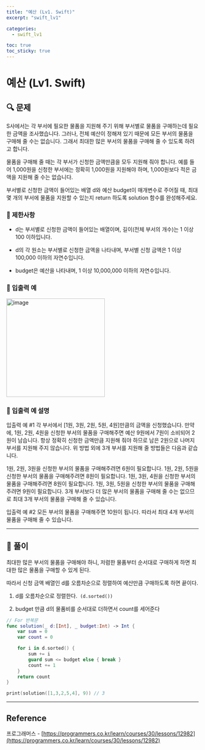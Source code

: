 ```yaml
---
title: "예산 (Lv1. Swift)"
excerpt: "swift_lv1"

categories:
  - swift_lv1

toc: true
toc_sticky: true
---
```


# 예산 (Lv1. Swift)

## 🔍 문제

S사에서는 각 부서에 필요한 물품을 지원해 주기 위해 부서별로 물품을 구매하는데 필요한 금액을 조사했습니다. 그러나, 전체 예산이 정해져 있기 때문에 모든 부서의 물품을 구매해 줄 수는 없습니다. 그래서 최대한 많은 부서의 물품을 구매해 줄 수 있도록 하려고 합니다.

물품을 구매해 줄 때는 각 부서가 신청한 금액만큼을 모두 지원해 줘야 합니다. 예를 들어 1,000원을 신청한 부서에는 정확히 1,000원을 지원해야 하며, 1,000원보다 적은 금액을 지원해 줄 수는 없습니다.

부서별로 신청한 금액이 들어있는 배열 d와 예산 budget이 매개변수로 주어질 때, 최대 몇 개의 부서에 물품을 지원할 수 있는지 return 하도록 solution 함수를 완성해주세요.

### 🔶 제한사항

- d는 부서별로 신청한 금액이 들어있는 배열이며, 길이(전체 부서의 개수)는 1 이상 100 이하입니다.

- d의 각 원소는 부서별로 신청한 금액을 나타내며, 부서별 신청 금액은 1 이상 100,000 이하의 자연수입니다.

- budget은 예산을 나타내며, 1 이상 10,000,000 이하의 자연수입니다.

### 🔹 입출력 예

<img width="258" alt="image" src="https://user-images.githubusercontent.com/28912774/158711663-6e84c915-6d14-458d-b527-185035cd897a.png">

### 🔹 입출력 예 설명

입출력 예 #1
각 부서에서 [1원, 3원, 2원, 5원, 4원]만큼의 금액을 신청했습니다. 만약에, 1원, 2원, 4원을 신청한 부서의 물품을 구매해주면 예산 9원에서 7원이 소비되어 2원이 남습니다. 항상 정확히 신청한 금액만큼 지원해 줘야 하므로 남은 2원으로 나머지 부서를 지원해 주지 않습니다. 위 방법 외에 3개 부서를 지원해 줄 방법들은 다음과 같습니다.

1원, 2원, 3원을 신청한 부서의 물품을 구매해주려면 6원이 필요합니다.
1원, 2원, 5원을 신청한 부서의 물품을 구매해주려면 8원이 필요합니다.
1원, 3원, 4원을 신청한 부서의 물품을 구매해주려면 8원이 필요합니다.
1원, 3원, 5원을 신청한 부서의 물품을 구매해주려면 9원이 필요합니다.
3개 부서보다 더 많은 부서의 물품을 구매해 줄 수는 없으므로 최대 3개 부서의 물품을 구매해 줄 수 있습니다.

입출력 예 #2
모든 부서의 물품을 구매해주면 10원이 됩니다. 따라서 최대 4개 부서의 물품을 구매해 줄 수 있습니다.

<!-- ### 🔷 참고사항 -->

---

## 📌 풀이

최대한 많은 부서의 물품을 구매해야 하니, 저렴한 물품부터 순서대로 구매하게 하면 최대한 많은 물품을 구매할 수 있게 된다.

따라서 신청 금액 배열인 d를 오름차순으로 정렬하여 예산만큼 구매하도록 하면 끝이다.

1. d를 오름차순으로 정렬한다.` (d.sorted())`

2. budget 만큼 d의 물품비를 순서대로 더하면서 count를 세어준다

```swift
// For 반복문
func solution(_ d:[Int], _ budget:Int) -> Int {
	var sum = 0
	var count = 0

	for i in d.sorted() {
		sum += i
		guard sum <= budget else { break }
		count += 1
	}
	return count
}

print(solution([1,3,2,5,4], 9)) // 3
```

---

<!-- 🔶 🔷 📌 🔑 👉 -->

## Reference

프로그래머스 - [https://programmers.co.kr/learn/courses/30/lessons/12982](https://programmers.co.kr/learn/courses/30/lessons/12982)
